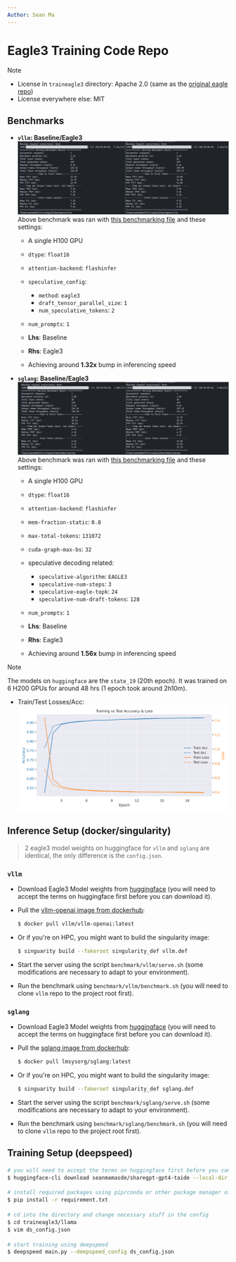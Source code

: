 ```yaml
---
Author: Sean Ma
---
```


# Eagle3 Training Code Repo

> [!Note]
> - License in `traineagle3` directory: Apache 2.0 (same as the [original eagle repo](https://github.com/SafeAILab/EAGLE))
> - License everywhere else: MIT

## Benchmarks

- **`vllm`: Baseline/Eagle3**
  ![screenshot](image.png)
  Above benchmark was ran with [this benchmarking file](https://github.com/vllm-project/vllm/blob/main/benchmarks/benchmark_serving.py) and these settings:

  - A single H100 GPU
  - `dtype`: `float16`
  - `attention-backend`: `flashinfer`
  - `speculative_config`:
    - `method`: `eagle3`
    - `draft_tensor_parallel_size`: `1`
    - `num_speculative_tokens`: `2`
  - `num_prompts`: `1`

  - **Lhs**: Baseline
  - **Rhs**: Eagle3
  - Achieving around **1.32x** bump in inferencing speed

- **`sglang`: Baseline/Eagle3**
  ![screenshot](image-1.png)
  Above benchmark was ran with [this benchmarking file](https://github.com/vllm-project/vllm/blob/main/benchmarks/benchmark_serving.py) and these settings:
  - A single H100 GPU
  - `dtype`: `float16`
  - `attention-backend`: `flashinfer`
  - `mem-fraction-static`: `0.8`
  - `max-total-tokens`: `131072`
  - `cuda-graph-max-bs`: `32`
  - speculative decoding related:
    - `speculative-algorithm`: `EAGLE3`
    - `speculative-num-steps`: `3`
    - `speculative-eagle-topk`: `24`
    - `speculative-num-draft-tokens`: `128`
  - `num_prompts`: `1`

  - **Lhs**: Baseline
  - **Rhs**: Eagle3
  - Achieving around **1.56x** bump in inferencing speed

> [!Note]
> The models on `huggingface` are the `state_19` (20th epoch). It was trained on 6 H200 GPUs for around 48 hrs (1 epoch took around 2h10m).

- Train/Test Losses/Acc:
  ![graph](log_plot.png)

## Inference Setup (docker/singularity)

> 2 eagle3 model weights on huggingface for `vllm` and `sglang` are identical, the only difference is the `config.json`.

### `vllm`

- Download Eagle3 Model weights from [huggingface](https://huggingface.co/seanmamasde/taide-eagle3-vllm) (you will need to accept the terms on huggingface first before you can download it).

- Pull the [vllm-openai image from dockerhub](https://hub.docker.com/r/vllm/vllm-openai/tags):
  ```bash
  $ docker pull vllm/vllm-openai:latest
  ```
- Or if you're on HPC, you might want to build the singularity image:
  ```bash
  $ singuarity build --fakeroot singularity_def vllm.def
  ```
- Start the server using the script `benchmark/vllm/serve.sh` (some modifications are necessary to adapt to your environment).

- Run the benchmark using `benchmark/vllm/benchmark.sh` (you will need to clone `vllm` repo to the project root first).

### `sglang`

- Download Eagle3 Model weights from [huggingface](https://huggingface.co/seanmamasde/taide-eagle3-sglang) (you will need to accept the terms on huggingface first before you can download it).

- Pull the [sglang image from dockerhub](https://hub.docker.com/r/lmsysorg/sglang/tags):
  ```bash
  $ docker pull lmsysorg/sglang:latest
  ```
- Or if you're on HPC, you might want to build the singularity image:
  ```bash
  $ singuarity build --fakeroot singularity_def sglang.def
  ```
- Start the server using the script `benchmark/sglang/serve.sh` (some modifications are necessary to adapt to your environment).

- Run the benchmark using `benchmark/sglang/benchmark.sh` (you will need to clone `vllm` repo to the project root first).

## Training Setup (deepspeed)

```bash
# you will need to accept the terms on huggingface first before you can download it
$ huggingface-cli download seanmamasde/sharegpt-gpt4-taide --local-dir dataset/sharegpt-taide

# install required packages using pip/conda or other package manager of your choice
$ pip install -r requirement.txt

# cd into the directory and change necessary stuff in the config
$ cd traineagle3/llama
$ vim ds_config.json

# start training using deepspeed
$ deepspeed main.py --deepspeed_config ds_config.json
```
